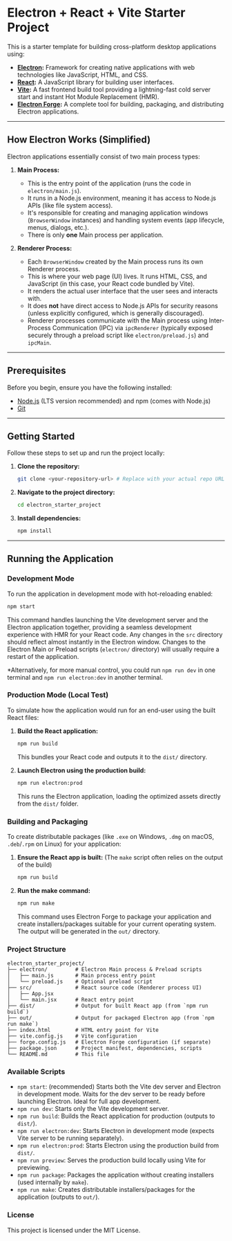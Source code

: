 # Electron + React + Vite Starter Project

This is a starter template for building cross-platform desktop applications using:

* **[Electron](https://www.electronjs.org/):** Framework for creating native applications with web technologies like JavaScript, HTML, and CSS.
* **[React](https://react.dev/):** A JavaScript library for building user interfaces.
* **[Vite](https://vitejs.dev/):** A fast frontend build tool providing a lightning-fast cold server start and instant Hot Module Replacement (HMR).
* **[Electron Forge](https://www.electronforge.io/):** A complete tool for building, packaging, and distributing Electron applications.

---

## How Electron Works (Simplified)

Electron applications essentially consist of two main process types:

1.  **Main Process:**
    * This is the entry point of the application (runs the code in `electron/main.js`).
    * It runs in a Node.js environment, meaning it has access to Node.js APIs (like file system access).
    * It's responsible for creating and managing application windows (`BrowserWindow` instances) and handling system events (app lifecycle, menus, dialogs, etc.).
    * There is only **one** Main process per application.

2.  **Renderer Process:**
    * Each `BrowserWindow` created by the Main process runs its own Renderer process.
    * This is where your web page (UI) lives. It runs HTML, CSS, and JavaScript (in this case, your React code bundled by Vite).
    * It renders the actual user interface that the user sees and interacts with.
    * It does **not** have direct access to Node.js APIs for security reasons (unless explicitly configured, which is generally discouraged).
    * Renderer processes communicate with the Main process using Inter-Process Communication (IPC) via `ipcRenderer` (typically exposed securely through a preload script like `electron/preload.js`) and `ipcMain`.

---

## Prerequisites

Before you begin, ensure you have the following installed:

* [Node.js](https://nodejs.org/) (LTS version recommended) and npm (comes with Node.js)
* [Git](https://git-scm.com/)

---

## Getting Started

Follow these steps to set up and run the project locally:

1.  **Clone the repository:**
    ```bash
    git clone <your-repository-url> # Replace with your actual repo URL
    ```

2.  **Navigate to the project directory:**
    ```bash
    cd electron_starter_project
    ```

3.  **Install dependencies:**
    ```bash
    npm install
    ```

---

## Running the Application

### Development Mode

To run the application in development mode with hot-reloading enabled:

```bash
npm start
```

This command handles launching the Vite development server and the Electron application together, providing a seamless development experience with HMR for your React code. Any changes in the `src` directory should reflect almost instantly in the Electron window. Changes to the Electron Main or Preload scripts (`electron/` directory) will usually require a restart of the application.

*Alternatively, for more manual control, you could run `npm run dev` in one terminal and `npm run electron:dev` in another terminal.

### Production Mode (Local Test)

To simulate how the application would run for an end-user using the built React files:

1.  **Build the React application:**
    ```bash
    npm run build
    ```
    This bundles your React code and outputs it to the `dist/` directory.

2.  **Launch Electron using the production build:**
    ```bash
    npm run electron:prod
    ```
    This runs the Electron application, loading the optimized assets directly from the `dist/` folder.

### Building and Packaging

To create distributable packages (like `.exe` on Windows, `.dmg` on macOS, `.deb`/`.rpm` on Linux) for your application:

1.  **Ensure the React app is built:** (The `make` script often relies on the output of the build)
    ```bash
    npm run build
    ```

2.  **Run the make command:**
    ```bash
    npm run make
    ```
    This command uses Electron Forge to package your application and create installers/packages suitable for your current operating system. The output will be generated in the `out/` directory.

### Project Structure
```
electron_starter_project/
├── electron/         # Electron Main process & Preload scripts
│   ├── main.js       # Main process entry point
│   └── preload.js    # Optional preload script
├── src/              # React source code (Renderer process UI)
│   ├── App.jsx
│   └── main.jsx      # React entry point
├── dist/             # Output for built React app (from `npm run build`)
├── out/              # Output for packaged Electron app (from `npm run make`)
├── index.html        # HTML entry point for Vite
├── vite.config.js    # Vite configuration
├── forge.config.js   # Electron Forge configuration (if separate)
├── package.json      # Project manifest, dependencies, scripts
└── README.md         # This file
```

### Available Scripts

* `npm start`: (recommended) Starts both the Vite dev server and Electron in development mode. Waits for the dev server to be ready before launching Electron. Ideal for full app development.
* `npm run dev`: Starts only the Vite development server.
* `npm run build`: Builds the React application for production (outputs to `dist/`).
* `npm run electron:dev`: Starts Electron in development mode (expects Vite server to be running separately).
* `npm run electron:prod`: Starts Electron using the production build from `dist/`.
* `npm run preview`: Serves the production build locally using Vite for previewing.
* `npm run package`: Packages the application without creating installers (used internally by `make`).
* `npm run make`: Creates distributable installers/packages for the application (outputs to `out/`).
### License

This project is licensed under the MIT License.
